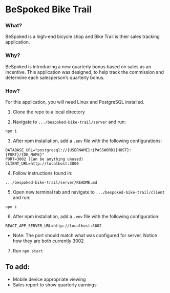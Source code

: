 # BeSpoked Bike Trail

### What?
BeSpoked is a high-end bicycle shop and Bike Trail is their sales tracking application.
### Why?
BeSpoked is introducing a new quarterly bonus based on sales as an incentive. This application was designed, to help track the commission and determine each salesperson’s quarterly bonus.

### How?
For this application, you will need Linux and PostgreSQL installed.

1. Clone the repo to a local directory

2. Navigate to `.../bespoked-bike-trail/server` and run:
```
npm i
```
3. After npm installation, add a `.env` file with the following configurations:
```
DATABASE_URL="postgresql://{USERNAME}:{PASSWORD}{HOST}:{PORT}/{DB_NAME}"
PORT=3002 (Can be anything unused)
CLIENT_URL=http://localhost:3000
```
4. Follow instructions found in:
```
.../bespoked-bike-trail/server/README.md
```
5. Open new terminal tab and navigate to `.../bespoked-bike-trail/client` and run:
```
npm i
```
6. After npm installation, add a `.env` file with the following configuration:
```
REACT_APP_SERVER_URL=http://localhost:3002
```
* Note: The port should match what was configured for server.  Notice how they are both currently 3002

7. Run `npm start`




## To add:
* Mobile device appropriate viewing
* Sales report to show quarterly earnings
